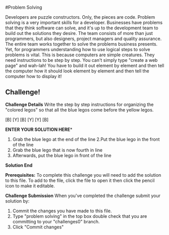 #Problem Solving

Developers are puzzle constructors. Only, the pieces are code. Problem solving is a very important skills for a developer. Businesses have problems that they think software can solve, and it's up to the development team to build out the solutions they desire. The team consists of more than just programmers, but also designers, project managers and quality assurance. The entire team works together to solve the problems business presents. Yet, for programmers understanding how to use logical steps to solve problems is vital. This is because computers are simple creatures. They need instructions to be step by step. You can't simply type "create a web page" and wah-lah! You have to build it out element by element and then tell the computer how it should look element by element and then tell the computer how to display it!  

## Challenge!

**Challenge Details**
Write the step by step instructions for organizing the "colored legos" so that all the blue legos come before the yellow legos.

[B] [Y] [B] [Y] [Y] [B]

**ENTER YOUR SOLUTION HERE***
1. Grab the blue lego at the end of the line
2.Put the blue lego in the front of the line
3. Grab the blue lego that is now fourth in line
4. Afterwards, put the blue lego in front of the line


**Solution End**

**Prerequisites:**
To complete this challenge you will need to add the solution to this file. To add to the file, click the file to open it then click the pencil icon to make it editable.

**Challenge Submission**
When you've completed the challenge submit your solution by:
1. Commit the changes you have made to this file.
2. Type "problem solving" in the top box double check that you are committing to your "challenges0" branch.
2. Click "Commit changes"




